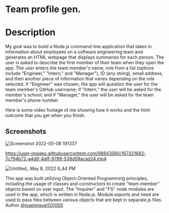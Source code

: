 
# Team profile gen.
# Description
 My goal was to build a Node.js command-line application that takes in information about employees on a software engineering team and generates an HTML webpage that displays summaries for each person. The user is asked to describe the first member of their team when they open the app. The user enters the team member's name, role from a list (options include "Engineer," "Intern," and "Manager"), ID (any string), email address, and then another piece of information that varies depending on the role selected. If "Engineer" was chosen, the app will question the user for the team member's GitHub username; if "Intern," the user will be asked for the member's school; and if "Manager," the user will be asked for the team member's phone number.


Here is some video footage of me showing how it works and the html outcome that you get when you finish.


## Screenshots

![Screenshot 2022-05-08 191337](https://user-images.githubusercontent.com/98843560/167321661-62654282-b58a-4acb-8bbc-02ff3edead83.png)

https://user-images.githubusercontent.com/98843560/167321682-7c794b72-a4d8-4aff-9799-538d59acad24.mp4

![Untitled_ May 8, 2022 6_44 PM](https://user-images.githubusercontent.com/98843560/167321390-7fdf98a1-5a1f-4158-a5a8-346e5162293f.gif)

This app was built utilizing Object-Oriented Programming principles, including the usage of classes and constructors to create "team member" objects based on user input. The "Inquirer" and "FS" node modules are used in the app, which is written in Node.js. Module.exports and need are used to pass files between various objects that are kept in separate.js files.
Author 
[@josemiguel120000](https://github.com/josemiguel20000)
